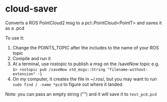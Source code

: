 cloud-saver
===========

Converts a ROS PointCloud2 msg to a pcl::PointCloud&lt;PointT> and saves it as a .pcd

To use it:
1. Change the POINTS_TOPIC after the includes to the name of your ROS topic
2. Compile and run it
3. At a terminal, use rostopic to publish a msg on the /saveNow topic
  e.g. `$> rostopic pub /saveNow std_msgs::String "filename-without-extension" -1`
4. On my computer, it creates the file in ~/.ros/, but you may want to run `sudo find / -name *pcd`
   to figure out where it landed.

Note: you can pass an empty string ("") and it will save it to `test_pcd.pcd`